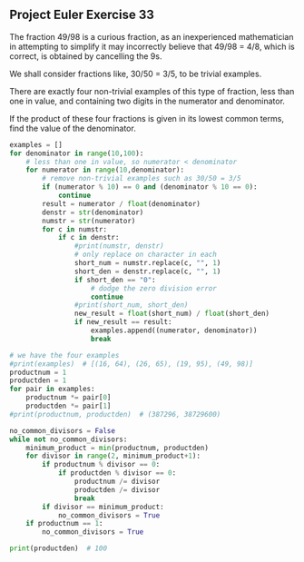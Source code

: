 ## Project Euler Exercise 33

The fraction 49/98 is a curious fraction, as an inexperienced mathematician
in attempting to simplify it may incorrectly believe that 49/98 = 4/8, which is correct, is obtained by cancelling the 9s.

We shall consider fractions like, 30/50 = 3/5, to be trivial examples.

There are exactly four non-trivial examples of this type of fraction,
less than one in value, and containing two digits in the numerator and denominator.

If the product of these four fractions is given in its lowest common terms, find the value of the denominator.

```python
examples = []
for denominator in range(10,100):
    # less than one in value, so numerator < denominator
    for numerator in range(10,denominator):
        # remove non-trivial examples such as 30/50 = 3/5
        if (numerator % 10) == 0 and (denominator % 10 == 0):
            continue
        result = numerator / float(denominator)
        denstr = str(denominator)
        numstr = str(numerator)
        for c in numstr:
            if c in denstr:
                #print(numstr, denstr)
                # only replace on character in each
                short_num = numstr.replace(c, "", 1)
                short_den = denstr.replace(c, "", 1)
                if short_den == "0":
                    # dodge the zero division error
                    continue
                #print(short_num, short_den)
                new_result = float(short_num) / float(short_den)
                if new_result == result:
                    examples.append((numerator, denominator))
                    break

# we have the four examples
#print(examples)  # [(16, 64), (26, 65), (19, 95), (49, 98)]
productnum = 1
productden = 1
for pair in examples:
    productnum *= pair[0]
    productden *= pair[1]
#print(productnum, productden)  # (387296, 38729600)

no_common_divisors = False
while not no_common_divisors:
    minimum_product = min(productnum, productden)
    for divisor in range(2, minimum_product+1):
        if productnum % divisor == 0:
            if productden % divisor == 0:
                productnum /= divisor
                productden /= divisor
                break
        if divisor == minimum_product:
            no_common_divisors = True
    if productnum == 1:
        no_common_divisors = True

print(productden)  # 100
```
